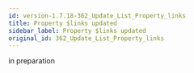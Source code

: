 ```yaml
---
id: version-1.7.18-362_Update_List_Property_links
title: Property $links updated
sidebar_label: Property $links updated
original_id: 362_Update_List_Property_links
---
```


in preparation


